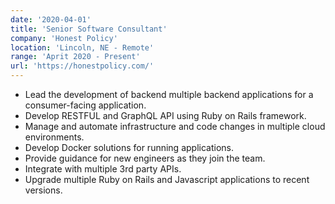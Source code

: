 ```yaml
---
date: '2020-04-01'
title: 'Senior Software Consultant'
company: 'Honest Policy'
location: 'Lincoln, NE - Remote'
range: 'Aprit 2020 - Present'
url: 'https://honestpolicy.com/'
---
```


- Lead the development of backend multiple backend applications for a consumer-facing application.
- Develop RESTFUL and GraphQL API using Ruby on Rails framework.
- Manage and automate infrastructure and code changes in multiple cloud environments.
- Develop Docker solutions for running applications.
- Provide guidance for new engineers as they join the team.
- Integrate with multiple 3rd party APIs.
- Upgrade multiple Ruby on Rails and Javascript applications to recent versions.
